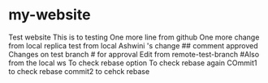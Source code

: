 # my-website
Test website
This is to testing
One more line from github
One more change from local replica
test from local
Ashwini 's change ## comment approved
Changes on test branch # for approval
Edit from remote-test-branch #Also from the local ws
To check rebase option
To check rebase again
COmmit1 to check rebase
commit2 to cehck rebase
